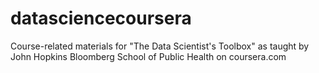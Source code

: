 datasciencecoursera
===================

Course-related materials for "The Data Scientist's Toolbox" as taught by John Hopkins Bloomberg School of Public Health on coursera.com

